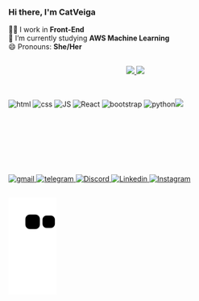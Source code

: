 ### Hi there, I'm CatVeiga


 🐱‍💻 I work in **Front-End**<br>
 🌱 I’m currently studying **AWS Machine Learning**<br>
 😄 Pronouns: **She/Her**<br>
##
<div align="center">
  <a href="https://github.com/CatVeiga">
    <img height="160em"  src="https://github-readme-stats.vercel.app/api?username=CatVeiga&count_private=true&show_icons=true&theme=radical&border_radius=10" />
    <img height="160em"  src="https://github-readme-stats.vercel.app/api/top-langs/?username=CatVeiga&layout=compact&theme=radical&border_radius=10"/>  
</div> 

##
<div style="display: inline-block" align="center"><br>
  <img align="center" alt="html" height="30" width="40" src="https://cdn.jsdelivr.net/gh/devicons/devicon/icons/html5/html5-plain-wordmark.svg"/>
  <img align="center" alt="css" height="30" width="40" src="https://cdn.jsdelivr.net/gh/devicons/devicon/icons/css3/css3-plain-wordmark.svg" />
  <img align="center" alt="JS" height="30" width="40" src="https://cdn.jsdelivr.net/gh/devicons/devicon/icons/javascript/javascript-original.svg" />
  <img align="center" alt="React" height="30" width="40" src="https://cdn.jsdelivr.net/gh/devicons/devicon/icons/react/react-original-wordmark.svg" />
  <img align="center" alt="bootstrap" height="30" width="40" src="https://cdn.jsdelivr.net/gh/devicons/devicon/icons/bootstrap/bootstrap-plain-wordmark.svg" />
  <img align="center" alt="python" height="30" width="40" src="https://cdn.jsdelivr.net/gh/devicons/devicon/icons/python/python-original.svg"/>
  <img align="right" height="150" src="https://cdn.discordapp.com/attachments/812277548313477120/910521184876109854/giphy.gif" />
</div>
<br>
<div style="display: inline-block" align="center">
  <a href="mailto:cveigaplay@gmail.com" target="_blank">
    <img src="https://img.shields.io/badge/Gmail-D14836?style=for-the-badge&logo=gmail&logoColor=white" alt="gmail" />
  </a>  
   <a href="https://t.me/CatVeiga" target="_blank">
    <img src="https://img.shields.io/badge/Telegram-2CA5E0?style=for-the-badge&logo=telegram&logoColor=white" alt="telegram" />
  </a> 
   <a href="https://discordapp.com/channels/@me/382587829156315136" target="_blank">
    <img src="https://img.shields.io/badge/Discord-7289DA?style=for-the-badge&logo=discord&logoColor=white" alt="Discord" />
  </a> 
   <a href="https://www.linkedin.com/in/ana-catarina/" target="_blank">
    <img src="https://img.shields.io/badge/LinkedIn-0077B5?style=for-the-badge&logo=linkedin&logoColor=white" alt="Linkedin" />
  </a> 
   <a href="https://www.instagram.com/tech_girl_anah/" target="_blank">
    <img src="https://img.shields.io/badge/Instagram-E4405F?style=for-the-badge&logo=instagram&logoColor=white" alt="Instagram" />
  </a>      
</div>

##
 
  ![Snake animation](https://github.com/CatVeiga/CatVeiga/blob/output/github-contribution-grid-snake.svg)
 


